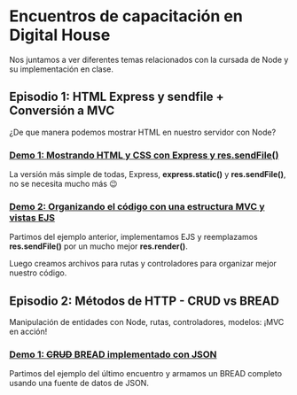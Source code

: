 # Encuentros de capacitación en Digital House

Nos juntamos a ver diferentes temas relacionados con la cursada de Node y su implementación en clase.

## Episodio 1:  HTML Express y sendfile + Conversión a MVC

¿De que manera podemos mostrar HTML en nuestro servidor con Node?

### [Demo 1: Mostrando HTML y CSS con Express y res.sendFile()](e1-01-html-express-sendfile)

La versión más simple de todas, Express, **express.static()** y **res.sendFile()**, no se necesita mucho más :wink:

### [Demo 2: Organizando el código con una estructura MVC y vistas EJS](e1-02-pasaje-a-mvc)

Partimos del ejemplo anterior, implementamos EJS y reemplazamos **res.sendFile()** por un mucho mejor **res.render()**.

Luego creamos archivos para rutas y controladores para organizar mejor nuestro código.

## Episodio 2:  Métodos de HTTP - CRUD vs BREAD

Manipulación de entidades con Node, rutas, controladores, modelos: ¡MVC en acción!

### [Demo 1: ~~CRUD~~ BREAD implementado con JSON](e2-01-json-crud)

Partimos del ejemplo del último encuentro y armamos un BREAD completo usando una fuente de datos de JSON.

